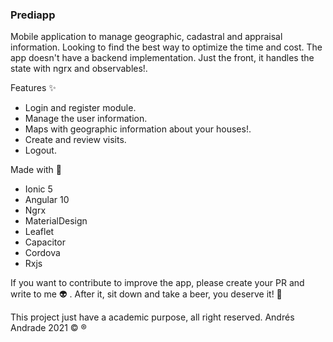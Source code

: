 ### Prediapp

Mobile application to manage geographic, cadastral and appraisal information. Looking to find the best way to optimize the time and cost.
The app doesn't have a backend implementation. Just the front, it handles the state with ngrx and observables!.

Features :sparkles:
- Login and register module.
- Manage the user information.
- Maps with geographic information about your houses!.
- Create and review visits.
- Logout.


Made with :construction_worker:
- Ionic 5
- Angular 10
- Ngrx
- MaterialDesign 
- Leaflet
- Capacitor
- Cordova
- Rxjs


If you want to contribute to improve the app, please create your PR and write to me :alien: . After it, sit down and take a beer, you deserve it! :beers:


This project just have a academic purpose, all right reserved. Andrés Andrade 2021 :copyright: :registered: